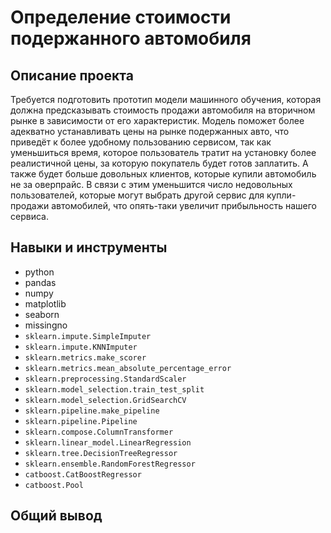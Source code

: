 # Определение стоимости подержанного автомобиля

## Описание проекта

Требуется подготовить прототип модели машинного обучения, которая должна предсказывать стоимость продажи автомобиля на вторичном рынке в зависимости от его характеристик. Модель поможет более адекватно устанавливать цены на рынке подержанных авто, что приведёт к более удобному пользованию сервисом, так как уменьшиться время, которое пользователь тратит на установку более реалистичной цены, за которую покупатель будет готов заплатить. А также будет больше довольных клиентов, которые купили автомобиль не за оверпрайс. В связи с этим уменьшится число недовольных пользователей, которые могут выбрать другой сервис для купли-продажи автомобилей, что опять-таки увеличит прибыльность нашего сервиса.

## Навыки и инструменты

- python
- pandas
- numpy
- matplotlib
- seaborn
- missingno
- `sklearn.impute.SimpleImputer`
- `sklearn.impute.KNNImputer`
- `sklearn.metrics.make_scorer`
- `sklearn.metrics.mean_absolute_percentage_error`
- `sklearn.preprocessing.StandardScaler`
- `sklearn.model_selection.train_test_split`
- `sklearn.model_selection.GridSearchCV`
- `sklearn.pipeline.make_pipeline`
- `sklearn.pipeline.Pipeline`
- `sklearn.compose.ColumnTransformer`
- `sklearn.linear_model.LinearRegression`
- `sklearn.tree.DecisionTreeRegressor`
- `sklearn.ensemble.RandomForestRegressor`
- `catboost.CatBoostRegressor`
- `catboost.Pool`

## Общий вывод


